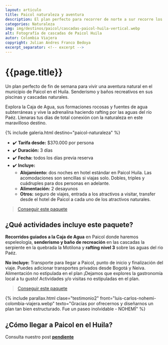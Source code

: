 ```yaml
---
layout: articulo
title: Paicol naturaleza y aventura
description: El plan perfecto para recorrer de norte a sur recorre los principales atractivos del departamento del Huila.
categories: Naturaleza
img: img/destinos/paicol/cascadas-paicol-huila-vertical.webp
alt: Fotografía de cascadas de Paicol Huila
autor: Colombia Viajera
copyright: Julian Andres Franco Bedoya
excerpt_separator: <!-- excerpt -->
---
```

# {{page.title}}

Un plan perfecto de fin de semana para vivir una aventura natural en el municipio de Paicol en el Huila. Senderismo y baños recreativos en sus piscinas y cascadas naturales.

<!-- excerpt -->

Explora la Caja de Agua, sus formaciones rocosas y fuentes de agua subterráneas y vive la adrenalina haciendo rafting por las aguas del río Paéz. Llenaras tus días de total conexión con la naturaleza en este maravilloso destino.

<!-- Esta sección toma las fotos de los nombres que aparecen en el archivo san-agustin-tour.yml. Si deseas cambiar fotos, solamente cambias la ruta en ese archivo con el nombre de la nueva foto. Recuerda adaptar los tamaños igual al resto de las imágenes -->
{% include galeria.html destino="paicol-naturaleza" %}

* ✔️ **Tarifa desde:** $370.000 por persona
* ✔️ **Duración:** 3 días
* ✔️ **Fecha:** todos los días previa reserva
* ✔️ **Incluye:**
  * **Alojamiento:** dos noches en hotel estándar en Paicol Huila. Las acomodaciones son sencillas si viajas solo. Dobles, triples y cuádruples para dos personas en adelante.
  * **Alimentación:** 2 desayunos
  * **Otros:** seguro de viajes, entrada a los atractivos a visitar, transfer desde el hotel de Paicol a cada uno de los atractivos naturales.

>[Conseguir este paquete](https://api.whatsapp.com/send?phone=+573209673925&text=Hola.%20Me%20encantar%C3%ADa%20saber%20m%C3%A1s%20sobre%20este%20paquete:%20Paicol%20naturaleza%20y%20aventura)

## ¿Qué actividades incluye este paquete?

**Recorridos guiados a la Caja de Agua** en Paicol donde haremos espeleología, **senderismo y baño de recreación** en las cascadas la serpiente en la quebrada la Motilona y **rafting nivel 3** sobre las aguas del rio Paéz.

**No incluye:** Transporte para llegar a Paicol, punto de inicio y finalización del viaje. Puedes adicionar transportes privados desde Bogotá y Neiva. Alimentación no estipulada en el plan ¡Dejamos que explores la gastronomía local a tu gusto! Actividades y/o visitas no estipuladas en el plan.

>[Conseguir este paquete](https://api.whatsapp.com/send?phone=+573209673925&text=Hola.%20Me%20encantar%C3%ADa%20saber%20m%C3%A1s%20sobre%20este%20paquete:%20Paicol%20naturaleza%20y%20aventura)

{% include parallax.html clase="testimonio2" front="luis-carlos-nohemi-colombia-viajera.webp" texto="Gracias por ofrecernos y diseñarnos un plan tan bien estructurado. Fue un paseo inolvidable - NOHEMÍ" %}

## ¿Cómo llegar a Paicol en el Huila?

Consulta nuestro post [**pendiente**]({{site.baseurl}}/)
